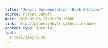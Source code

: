 ```yaml
---
title: "Jekyll Documentation (Book Edition)"
source: Planet Jekyll
date: 2016-02-06 17:31:00 +0000
link: http://planetjekyll.github.io/book/
content_type: Tutorial
tool:
  - tool/jekyll.md 
---
```






